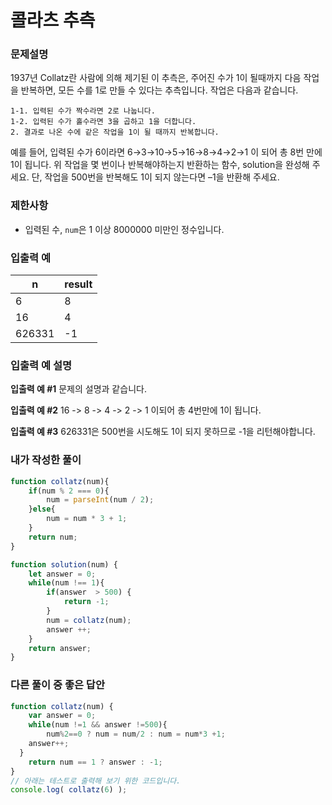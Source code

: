 # 콜라츠 추측

### 문제설명

1937년 Collatz란 사람에 의해 제기된 이 추측은, 주어진 수가 1이 될때까지 다음 작업을 반복하면, 모든 수를 1로 만들 수 있다는 추측입니다. 작업은 다음과 같습니다.

```
1-1. 입력된 수가 짝수라면 2로 나눕니다. 
1-2. 입력된 수가 홀수라면 3을 곱하고 1을 더합니다.
2. 결과로 나온 수에 같은 작업을 1이 될 때까지 반복합니다.
```

예를 들어, 입력된 수가 6이라면 6→3→10→5→16→8→4→2→1 이 되어 총 8번 만에 1이 됩니다. 위 작업을 몇 번이나 반복해야하는지 반환하는 함수, solution을 완성해 주세요. 단, 작업을 500번을 반복해도 1이 되지 않는다면 –1을 반환해 주세요.

### 제한사항

- 입력된 수, `num`은 1 이상 8000000 미만인 정수입니다.

### 입출력 예

| n      | result |
| ------ | ------ |
| 6      | 8      |
| 16     | 4      |
| 626331 | -1     |

### 입출력 예 설명

**입출력 예 #1**
문제의 설명과 같습니다.

**입출력 예 #2**
16 -> 8 -> 4 -> 2 -> 1 이되어 총 4번만에 1이 됩니다.

**입출력 예 #3**
626331은 500번을 시도해도 1이 되지 못하므로 -1을 리턴해야합니다.

### 내가 작성한 풀이

```javascript
function collatz(num){
    if(num % 2 === 0){
        num = parseInt(num / 2);
    }else{
        num = num * 3 + 1;
    }
    return num;
}

function solution(num) {
    let answer = 0;
    while(num !== 1){
        if(answer  > 500) {
            return -1;
        }
        num = collatz(num);
        answer ++;
    }
    return answer;
}
```

### 다른 풀이 중 좋은 답안

```javascript
function collatz(num) {
    var answer = 0;
    while(num !=1 && answer !=500){
        num%2==0 ? num = num/2 : num = num*3 +1;
    answer++;
  }
    return num == 1 ? answer : -1;
}
// 아래는 테스트로 출력해 보기 위한 코드입니다.
console.log( collatz(6) );
```

